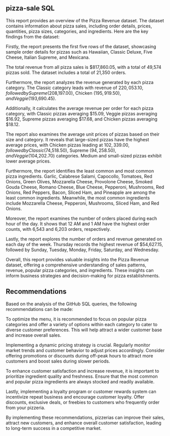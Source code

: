 ## pizza-sale SQL
This report provides an overview of the Pizza Revenue dataset. The dataset contains information about pizza sales, including order details, prices, quantities, pizza sizes, categories, and ingredients. Here are the key findings from the dataset:

Firstly, the report presents the first five rows of the dataset, showcasing sample order details for pizzas such as Hawaiian, Classic Deluxe, Five Cheese, Italian Supreme, and Mexicana.

The total revenue from all pizza sales is $817,860.05, with a total of 49,574 pizzas sold. The dataset includes a total of 21,350 orders.

Furthermore, the report analyzes the revenue generated by each pizza category. The Classic category leads with revenue of $220,053.10, followed by Supreme ($208,197.00), Chicken ($195,919.50), and Veggie ($193,690.45).

Additionally, it calculates the average revenue per order for each pizza category, with Classic pizzas averaging $15.09, Veggie pizzas averaging $16.92, Supreme pizzas averaging $17.68, and Chicken pizzas averaging $18.12.

The report also examines the average unit prices of pizzas based on their size and category. It reveals that large-sized pizzas have the highest average prices, with Chicken pizzas leading at $102,339.00, followed by Classic ($74,518.50), Supreme ($94,258.50), and Veggie ($104,202.70) categories. Medium and small-sized pizzas exhibit lower average prices.

Furthermore, the report identifies the least common and most common pizza ingredients. Garlic, Calabrese Salami, Capocollo, Tomatoes, Red Onions, Green Olives, Mozzarella Cheese, Provolone Cheese, Smoked Gouda Cheese, Romano Cheese, Blue Cheese, Pepperoni, Mushrooms, Red Onions, Red Peppers, Bacon, Sliced Ham, and Pineapple are among the least common ingredients. Meanwhile, the most common ingredients include Mozzarella Cheese, Pepperoni, Mushrooms, Sliced Ham, and Red Onions.

Moreover, the report examines the number of orders placed during each hour of the day. It shows that 12 AM and 1 AM have the highest order counts, with 6,543 and 6,203 orders, respectively.

Lastly, the report explores the number of orders and revenue generated on each day of the week. Thursday records the highest revenue of $54,627.15, followed by Sunday, Tuesday, Monday, Friday, Saturday, and Wednesday.

Overall, this report provides valuable insights into the Pizza Revenue dataset, offering a comprehensive understanding of sales patterns, revenue, popular pizza categories, and ingredients. These insights can inform business strategies and decision-making for pizza establishments.

## Recommendations

Based on the analysis of the GitHub SQL queries, the following recommendations can be made:

To optimize the menu, it is recommended to focus on popular pizza categories and offer a variety of options within each category to cater to diverse customer preferences. This will help attract a wider customer base and increase overall sales.

Implementing a dynamic pricing strategy is crucial. Regularly monitor market trends and customer behavior to adjust prices accordingly. Consider offering promotions or discounts during off-peak hours to attract more customers and boost sales during slower periods.

To enhance customer satisfaction and increase revenue, it is important to prioritize ingredient quality and freshness. Ensure that the most common and popular pizza ingredients are always stocked and readily available.

Lastly, implementing a loyalty program or customer rewards system can incentivize repeat business and encourage customer loyalty. Offer discounts, exclusive deals, or freebies to customers who frequently order from your pizzeria.

By implementing these recommendations, pizzerias can improve their sales, attract new customers, and enhance overall customer satisfaction, leading to long-term success in a competitive market.
